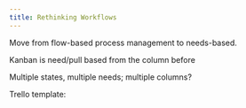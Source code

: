 ```yaml
---
title: Rethinking Workflows
---
```

Move from flow-based process management to needs-based.

Kanban is need/pull based from the column before

Multiple states, multiple needs; multiple columns?

Trello template:

